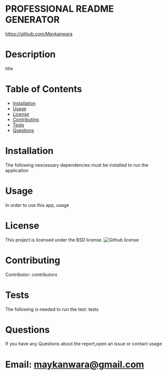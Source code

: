 
# PROFESSIONAL README GENERATOR
https://github.com/Maykanwara
# Description
title
# Table of Contents
* [Installation](#installation)
* [Usage](#usage)
* [License](#license)
* [Contributing](#contributing)
* [Tests](#tests)
* [Questions](#questions)
# Installation
The following nescessary dependencies must be installed to run the application
# Usage
In order to use this app, usage
# License
This project is licensed under the BSD license. 
![Github license](https://img.shields.io/badge/License-IPL_1.0-blue.svg)
# Contributing
Contributor: contributors
# Tests
The following is needed to run the test: tests
# Questions
If you have any Questions about the report,open an issue or contact usage
# Email: maykanwara@gmail.com